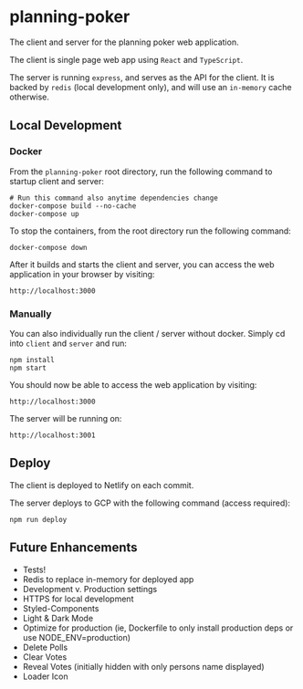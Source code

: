 # planning-poker
The client and server for the planning poker web application.

The client is single page web app using `React` and `TypeScript`.

The server is running `express`, and serves as the API for the client. It is backed by `redis` (local development only), and will use an `in-memory` cache otherwise.

## Local Development

### Docker

From the `planning-poker` root directory, run the following command to startup client and server:
```
# Run this command also anytime dependencies change
docker-compose build --no-cache
docker-compose up
```

To stop the containers, from the root directory run the following command:
```
docker-compose down
```

After it builds and starts the client and server, you can access the web application in your browser by visiting:
```
http://localhost:3000
```

### Manually

You can also individually run the client / server without docker. Simply cd into `client` and `server` and run:
```
npm install
npm start
```

You should now be able to access the web application by visiting:
```
http://localhost:3000
```

The server will be running on:
```
http://localhost:3001
```

## Deploy

The client is deployed to Netlify on each commit.

The server deploys to GCP with the following command (access required):

```
npm run deploy
```

## Future Enhancements
- Tests!
- Redis to replace in-memory for deployed app
- Development v. Production settings
- HTTPS for local development
- Styled-Components
- Light & Dark Mode
- Optimize for production (ie, Dockerfile to only install production deps or use NODE_ENV=production)
- Delete Polls
- Clear Votes
- Reveal Votes (initially hidden with only persons name displayed)
- Loader Icon
